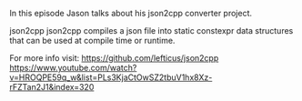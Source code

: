 In this episode Jason talks about his json2cpp converter project.

json2cpp
json2cpp compiles a json file into static constexpr data structures that can be used at compile time or runtime.

For more info visit:
https://github.com/lefticus/json2cpp
https://www.youtube.com/watch?v=HROQPE59q_w&list=PLs3KjaCtOwSZ2tbuV1hx8Xz-rFZTan2J1&index=320

